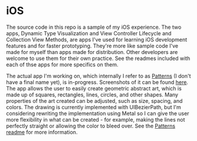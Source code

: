 #  iOS

The source code in this repo is a sample of my iOS experience. The two apps, Dynamic Type Visualization and View Controller Lifecycle and Collection View Methods, are apps I've used for learning iOS development features and for faster prototyping. They're more like sample code I've made for myself than apps made for distribution. Other developers are welcome to use them for their own practice. See the readmes included with each of thse apps for more specifics on them.

The actual app I'm working on, which internally I refer to as [Patterns](Patterns) (I don't have a final name yet), is in-progress. Screenshots of it can be found [here](Patterns). The app allows the user to easily create geometric abstract art, which is made up of squares, rectangles, lines, circles, and other shapes. Many properties of the art created can be adjusted, such as size, spacing, and colors. The drawing is currently implemented with UIBezierPath, but I'm considering rewriting the implementation using Metal so I can give the user more flexibility in what can be created - for example, making the lines not perfectly straight or allowing the color to bleed over. See the [Patterns readme](Patterns/README.md) for more information.
